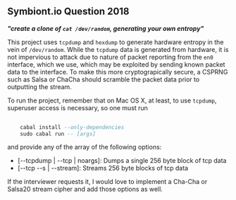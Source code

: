 ## Symbiont.io Question 2018

***"create a clone of `cat /dev/random`, generating your own entropy"***


This project uses `tcpdump` and `hexdump` to generate hardware entropy in the vein of `/dev/random`. While the `tcpdump` data is generated from hardware, it is not impervious to attack due to nature of packet reporting from the `en0` interface, which we use, which may be exploited by sending known packet data to the interface. To make this more cryptograpically secure, a CSPRNG such as Salsa or ChaCha should scramble the packet data prior to outputting the stream.

To run the project, remember that on Mac OS X, at least, to use `tcpdump`, superuser access is necessary, so one must run 
```haskell
    
    cabal install --only-dependencies 
    sudo cabal run -- [args]
```
and provide any of the array of the following options:

- [--tcpdump | --tcp | noargs]: Dumps a single 256 byte block of tcp data
- [--tcp --s | --stream]: Streams 256 byte blocks of tcp data

If the interviewer requests it, I would love to implement a Cha-Cha or Salsa20 stream cipher and add those options as well.
